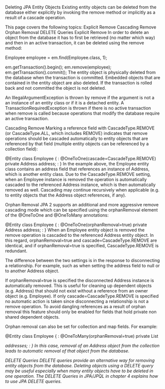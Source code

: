 Deleting JPA Entity Objects
Existing entity objects can be deleted from the database either explicitly by invoking the remove method or implicitly as a result of a cascade operation.

This page covers the following topics:
Explicit Remove
Cascading Remove
Orphan Removal
DELETE Queries
Explicit Remove
In order to delete an object from the database it has to first be retrieved (no matter which way) and then in an active transaction, it can be deleted using the remove method:

  Employee employee = em.find(Employee.class, 1);
 
  em.getTransaction().begin();
  em.remove(employee);
  em.getTransaction().commit();
The entity object is physically deleted from the database when the transaction is committed. Embedded objects that are contained in the entity object are also deleted. If the transaction is rolled back and not committed the object is not deleted.

An IllegalArgumentException is thrown by remove if the argument is not a an instance of an entity class or if it is a detached entity. A TransactionRequiredException is thrown if there is no active transaction when remove is called because operations that modify the database require an active transaction.

Cascading Remove
Marking a reference field with CascadeType.REMOVE (or CascadeType.ALL, which includes REMOVE) indicates that remove operations should be cascaded automatically to entity objects that are referenced by that field (multiple entity objects can be referenced by a collection field):

@Entity
class Employee {
     :
    @OneToOne(cascade=CascadeType.REMOVE)
    private Address address;
     :
}
In the example above, the Employee entity class contains an address field that references an instance of Address, which is another entity class. Due to the CascadeType.REMOVE setting, when an Employee instance is removed the operation is automatically cascaded to the referenced Address instance, which is then automatically removed as well. Cascading may continue recursively when applicable (e.g. to entity objects that the Address object references, if any).

Orphan Removal
JPA 2 supports an additional and more aggressive remove cascading mode which can be specified using the orphanRemoval element of the @OneToOne and @OneToMany annotations:

@Entity
class Employee {
     :
    @OneToOne(orphanRemoval=true)
    private Address address;
     :
}
When an Employee entity object is removed the remove operation is cascaded to the referenced Address entity object. In this regard, orphanRemoval=true and cascade=CascadeType.REMOVE are identical, and if orphanRemoval=true is specified, CascadeType.REMOVE is redundant.

The difference between the two settings is in the response to disconnecting a relationship. For example, such as when setting the address field to null or to another Address object.

If orphanRemoval=true is specified the disconnected Address instance is automatically removed. This is useful for cleaning up dependent objects (e.g. Address) that should not exist without a reference from an owner object (e.g. Employee).
If only cascade=CascadeType.REMOVE is specified no automatic action is taken since disconnecting a relationship is not a remove operation.
To avoid dangling references as a result of orphan removal this feature should only be enabled for fields that hold private non shared dependent objects.

Orphan removal can also be set for collection and map fields. For example:

@Entity
class Employee {
     :
    @OneToMany(orphanRemoval=true)
    private List<Address> addresses;
     :
}
In this case, removal of an Address object from the collection leads to automatic removal of that object from the database.

DELETE Queries
DELETE queries provide an alternative way for removing entity objects from the database. Deleting objects using a DELETE query may be useful especially when many entity objects have to be deleted in one operation. The DELETE Queries in JPA/JPQL in chapter 4 explains how to use JPA DELETE queries.